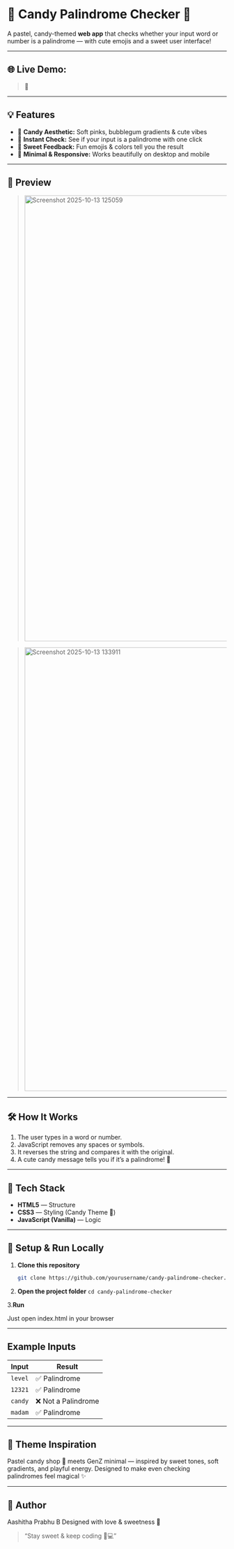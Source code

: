 # 🍬 Candy Palindrome Checker 🍭

A pastel, candy-themed **web app** that checks whether your input word or number is a palindrome — with cute emojis and a sweet user interface!

---

## 🌐 **Live Demo:**  

> 🍓

---

## 💡 Features

- 🍭 **Candy Aesthetic:** Soft pinks, bubblegum gradients & cute vibes  
- 🍬 **Instant Check:** See if your input is a palindrome with one click  
- 🍫 **Sweet Feedback:** Fun emojis & colors tell you the result  
- 🍩 **Minimal & Responsive:** Works beautifully on desktop and mobile  

---

## 🧁 Preview

> <img width="1919" height="1021" alt="Screenshot 2025-10-13 125059" src="https://github.com/user-attachments/assets/7132ccfd-a1a2-417c-94f7-5ca3b9b5c03b" />

> <img width="1919" height="1016" alt="Screenshot 2025-10-13 133911" src="https://github.com/user-attachments/assets/26f350f5-75f9-4a32-8ff9-a4f45aaf1a3e" />
 
---

## 🛠️ How It Works

1. The user types in a word or number.
2. JavaScript removes any spaces or symbols.
3. It reverses the string and compares it with the original.
4. A cute candy message tells you if it’s a palindrome! 🍡

---

## 🧩 Tech Stack

- **HTML5** — Structure  
- **CSS3** — Styling (Candy Theme 🎀)  
- **JavaScript (Vanilla)** — Logic  

---

## 🚀 Setup & Run Locally

1. **Clone this repository**
   ```bash
   git clone https://github.com/yourusername/candy-palindrome-checker.git
   
2. **Open the project folder**
  ```cd candy-palindrome-checker```

3.**Run**

Just open index.html in your browser 

---

## Example Inputs

| Input   | Result             |
| ------- | ------------------ |
| `level` | ✅ Palindrome       |
| `12321` | ✅ Palindrome       |
| `candy` | ❌ Not a Palindrome |
| `madam` | ✅ Palindrome       |

---

## 🎨 Theme Inspiration

Pastel candy shop 🍬 meets GenZ minimal — inspired by sweet tones, soft gradients, and playful energy.
Designed to make even checking palindromes feel magical ✨

---

## 🧁 Author

Aashitha Prabhu B
Designed with love & sweetness 🍭

> “Stay sweet & keep coding 🍬💻”
